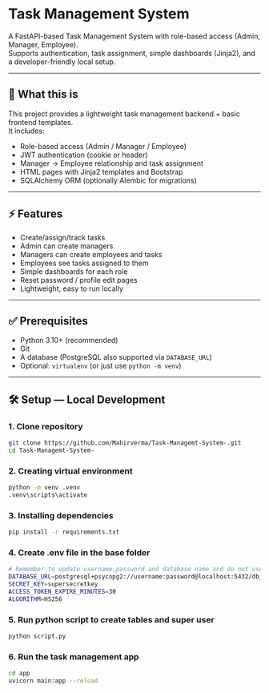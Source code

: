 # Task Management System

A FastAPI-based Task Management System with role-based access (Admin, Manager, Employee).  
Supports authentication, task assignment, simple dashboards (Jinja2), and a developer-friendly local setup.

---

## 🚀 What this is

This project provides a lightweight task management backend + basic frontend templates.  
It includes:

- Role-based access (Admin / Manager / Employee)
- JWT authentication (cookie or header)
- Manager → Employee relationship and task assignment
- HTML pages with Jinja2 templates and Bootstrap
- SQLAlchemy ORM (optionally Alembic for migrations)

---

## ⚡ Features

- Create/assign/track tasks
- Admin can create managers
- Managers can create employees and tasks
- Employees see tasks assigned to them
- Simple dashboards for each role
- Reset password / profile edit pages
- Lightweight, easy to run locally

---

## ✅ Prerequisites

- Python 3.10+ (recommended)
- Git
- A database (PostgreSQL also supported via `DATABASE_URL`)
- Optional: `virtualenv` (or just use `python -m venv`)

---

## 🛠 Setup — Local Development

### 1. Clone repository
```bash
git clone https://github.com/Mahirverma/Task-Managemt-System-.git
cd Task-Managemt-System-
```

### 2. Creating virtual environment
```bash
python -m venv .venv
.venv\scripts\activate
```

### 3. Installing dependencies
```bash
pip install -r requirements.txt
```

### 4. Create .env file in the base folder
```bash
# Remember to update username,password and database name and do not use any special character in database password
DATABASE_URL=postgresql+psycopg2://username:password@localhost:5432/db_name
SECRET_KEY=supersecretkey
ACCESS_TOKEN_EXPIRE_MINUTES=30
ALGORITHM=HS256
```

### 5. Run python script to create tables and super user
```bash
python script.py
```

### 6. Run the task management app
```bash
cd app
uvicorn main:app --reload
```
